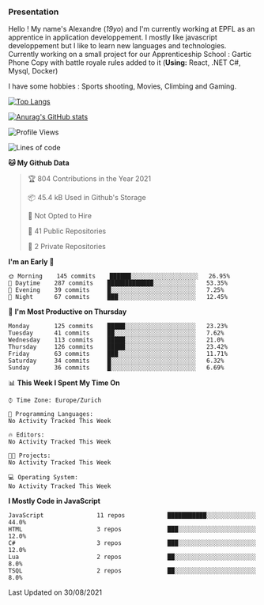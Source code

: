 ### Presentation



Hello ! My name's Alexandre (_19yo_) and I'm currently working at EPFL as an apprentice in application developpement. I mostly like javascript developpement but I like to learn new languages and technologies. Currently working on a small project for our Apprenticeship School : Gartic Phone Copy with battle royale rules added to it (**Using:** React, .NET C#, Mysql, Docker)

I have some hobbies : Sports shooting, Movies, Climbing and Gaming.

[![Top Langs](https://github-readme-stats.vercel.app/api/top-langs/?username=jaavlex&layout=compact&langs_count=8&theme=react)](https://github.com/anuraghazra/github-readme-stats)

[![Anurag's GitHub stats](https://github-readme-stats.vercel.app/api?username=jaavlex&theme=react&show_icons=true&count_private=true)](https://github.com/anuraghazra/github-readme-stats)

<!--START_SECTION:waka-->
![Profile Views](http://img.shields.io/badge/Profile%20Views-2-blue)

![Lines of code](https://img.shields.io/badge/From%20Hello%20World%20I%27ve%20Written-112940%20lines%20of%20code-blue)

**🐱 My Github Data** 

> 🏆 804 Contributions in the Year 2021
 > 
> 📦 45.4 kB Used in Github's Storage 
 > 
> 🚫 Not Opted to Hire
 > 
> 📜 41 Public Repositories 
 > 
> 🔑 2 Private Repositories  
 > 
**I'm an Early 🐤** 

```text
🌞 Morning    145 commits    ██████░░░░░░░░░░░░░░░░░░░   26.95% 
🌆 Daytime    287 commits    █████████████░░░░░░░░░░░░   53.35% 
🌃 Evening    39 commits     █░░░░░░░░░░░░░░░░░░░░░░░░   7.25% 
🌙 Night      67 commits     ███░░░░░░░░░░░░░░░░░░░░░░   12.45%

```
📅 **I'm Most Productive on Thursday** 

```text
Monday       125 commits    █████░░░░░░░░░░░░░░░░░░░░   23.23% 
Tuesday      41 commits     ██░░░░░░░░░░░░░░░░░░░░░░░   7.62% 
Wednesday    113 commits    █████░░░░░░░░░░░░░░░░░░░░   21.0% 
Thursday     126 commits    █████░░░░░░░░░░░░░░░░░░░░   23.42% 
Friday       63 commits     ███░░░░░░░░░░░░░░░░░░░░░░   11.71% 
Saturday     34 commits     █░░░░░░░░░░░░░░░░░░░░░░░░   6.32% 
Sunday       36 commits     █░░░░░░░░░░░░░░░░░░░░░░░░   6.69%

```


📊 **This Week I Spent My Time On** 

```text
⌚︎ Time Zone: Europe/Zurich

💬 Programming Languages: 
No Activity Tracked This Week

🔥 Editors: 
No Activity Tracked This Week

🐱‍💻 Projects: 
No Activity Tracked This Week

💻 Operating System: 
No Activity Tracked This Week

```

**I Mostly Code in JavaScript** 

```text
JavaScript               11 repos            ███████████░░░░░░░░░░░░░░   44.0% 
HTML                     3 repos             ███░░░░░░░░░░░░░░░░░░░░░░   12.0% 
C#                       3 repos             ███░░░░░░░░░░░░░░░░░░░░░░   12.0% 
Lua                      2 repos             ██░░░░░░░░░░░░░░░░░░░░░░░   8.0% 
TSQL                     2 repos             ██░░░░░░░░░░░░░░░░░░░░░░░   8.0%

```



 Last Updated on 30/08/2021
<!--END_SECTION:waka-->
